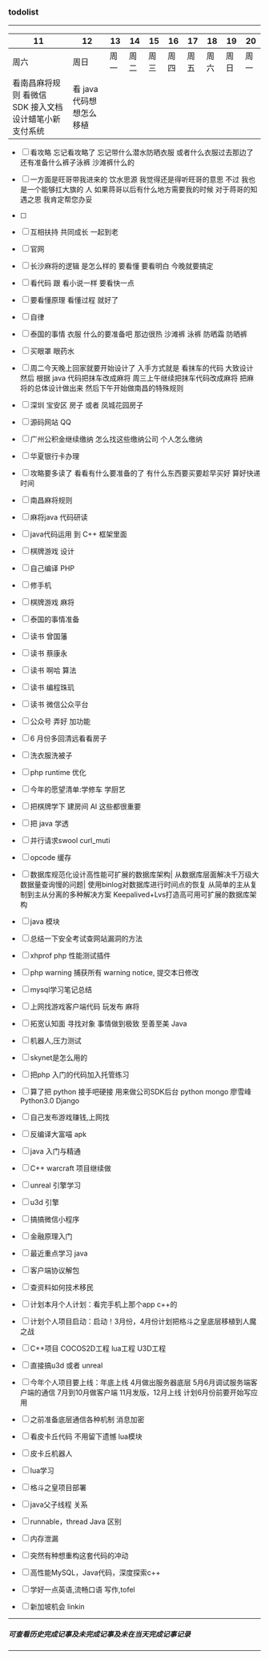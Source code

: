 ### todolist
---
11|12|13|14|15|16|17|18|19|20
---|---|---|---|---|---|---|---|---|----
周六|周日|周一|周二|周三|周四|周五|周六|周日|周一
看南昌麻将规则 看微信 SDK 接入文档 设计蜡笔小新支付系统|看 java 代码想想怎么移植 | | | | | | | | 

- [ ] 看攻略 忘记看攻略了 忘记带什么潜水防晒衣服 或者什么衣服过去那边了 还有准备什么裤子泳裤 沙滩裤什么的
- [ ] 一方面是旺哥带我进来的 饮水思源 我觉得还是得听旺哥的意思 不过 我也是一个能够扛大旗的 人 如果蒋哥以后有什么地方需要我的时候 对于蒋哥的知遇之恩 我肯定帮您办妥
- [ ] 
- [ ] 互相扶持 共同成长 一起到老
- [ ] 官网
- [ ] 长沙麻将的逻辑 是怎么样的 要看懂 要看明白 今晚就要搞定
- [ ] 看代码 跟 看小说一样 要看快一点 
- [ ] 要看懂原理 看懂过程 就好了
- [ ] 自律
- [ ] 泰国的事情 衣服 什么的要准备吧 那边很热 沙滩裤 泳裤 防晒霜 防晒裤
- [ ] 买眼罩 眼药水 
- [ ] 周二今天晚上回家就要开始设计了 入手方式就是 看抹车的代码 大致设计 然后 根据 java 代码把抹车改成麻将
      周三上午继续把抹车代码改成麻将 把麻将的总体设计做出来 然后下午开始做南昌的特殊规则
- [ ] 深圳 宝安区 房子 或者 凤城花园房子
- [ ] 源码网站 QQ
- [ ] 广州公积金继续缴纳 怎么找这些缴纳公司 个人怎么缴纳
- [ ] 华夏银行卡办理
- [ ] 攻略要多读了 看看有什么要准备的了 有什么东西要买要趁早买好 算好快递时间
- [ ] 南昌麻将规则
- [ ] 麻将java 代码研读
- [ ] java代码运用 到 C++ 框架里面
- [ ] 棋牌游戏 设计
- [ ] 自己编译 PHP
- [ ] 修手机
- [ ] 棋牌游戏 麻将
- [ ] 泰国的事情准备
- [ ] 读书 曾国藩
- [ ] 读书  蔡康永
- [ ] 读书 啊哈 算法
- [ ] 读书 编程珠玑
- [ ] 读书 微信公众平台
- [ ] 公众号 弄好 加功能
- [ ] 6 月份多回清远看看房子
- [ ] 洗衣服洗被子
- [ ] php runtime 优化

- [ ] 今年的愿望清单:学修车 学厨艺
- [ ] 把棋牌学下 建房间 AI 这些都很重要
- [ ] 把 java 学透

- [ ] 并行请求swool curl_muti
- [ ] opcode 缓存
- [ ] 数据库规范化设计高性能可扩展的数据库架构|
      从数据库层面解决千万级大数据量查询慢的问题|
      使用binlog对数据库进行时间点的恢复
      从简单的主从复制到主从分离的多种解决方案
      Keepalived+Lvs打造高可用可扩展的数据库架构
- [ ] java  模块
- [ ] 总结一下安全考试查网站漏洞的方法
- [ ] xhprof php 性能测试插件

- [ ] php warning 捕获所有 warning notice, 提交本日修改
- [ ] mysql学习笔记总结
- [ ] 上网找游戏客户端代码 玩发布 麻将
- [ ] 拓宽认知面 寻找对象 事情做到极致 至善至美 Java

- [ ] 机器人,压力测试
- [ ] skynet是怎么用的
- [ ] 把php 入门的代码加入托管练习
- [ ] 算了把 python 接手吧硬接 用来做公司SDK后台 python mongo 廖雪峰Python3.0 Django
- [ ] 自己发布游戏赚钱,上网找
- [ ] 反编译大富喵 apk
- [ ] java 入门与精通
- [ ] C++ warcraft 项目继续做
- [ ] unreal 引擎学习
- [ ] u3d 引擎
- [ ] 搞搞微信小程序
- [ ] 金融原理入门
- [ ] 最近重点学习 java
- [ ] 客户端协议解包
- [ ] 查资料如何技术移民
- [ ] 计划本月个人计划：看完手机上那个app c++的
- [ ] 计划个人项目启动：启动！3月份，4月份计划把格斗之皇底层移植到人魔之战
- [ ] C++项目 COCOS2D工程 lua工程 U3D工程
- [ ] 直接搞u3d 或者 unreal
- [ ] 今年个人项目要上线：年底上线
        4月做出服务器底层
        5月6月调试服务端客户端的通信
        7月到10月做客户端
        11月发版，12月上线
        计划6月份前要开始写应用 
- [ ] 之前准备底层通信各种机制  消息加密
- [ ] 看皮卡丘代码 不用留下遗憾 lua模块
- [ ] 皮卡丘机器人
- [ ] lua学习
- [ ] 格斗之皇项目部署
- [ ] java父子线程 关系
- [ ] runnable，thread Java 区别
- [ ] 内存泄漏
- [ ] 突然有种想重构这套代码的冲动
- [ ] 高性能MySQL，Java代码，深度探索c++
- [ ] 学好一点英语,流畅口语 写作,tofel
- [ ] 新加坡机会 linkin

---
##### 可查看历史完成记事及未完成记事及未在当天完成记事记录

---

